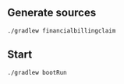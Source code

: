 ## Generate sources

```shell
./gradlew financialbillingclaim
```

## Start

```shell
./gradlew bootRun
```